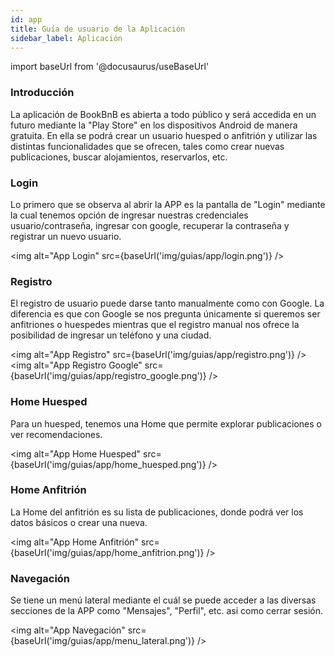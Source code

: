 ```yaml
---
id: app
title: Guía de usuario de la Aplicación
sidebar_label: Aplicación
---
```


import baseUrl from '@docusaurus/useBaseUrl'

### Introducción

La aplicación de BookBnB es abierta a todo público y será accedida en un futuro mediante la "Play Store" en los dispositivos Android de manera gratuita. En ella se podrá crear un usuario huesped o anfitrión y utilizar las distintas funcionalidades que se ofrecen, tales como crear nuevas publicaciones, buscar alojamientos, reservarlos, etc.

### Login
Lo primero que se observa al abrir la APP es la pantalla de "Login" mediante la cual tenemos opción de ingresar nuestras credenciales usuario/contraseña, ingresar con google, recuperar la contraseña y registrar un nuevo usuario.

<img alt="App Login" src={baseUrl('img/guias/app/login.png')} />

### Registro

El registro de usuario puede darse tanto manualmente como con Google. La diferencia es que con Google se nos pregunta únicamente si queremos ser anfitriones o huespedes mientras que el registro manual nos ofrece la posibilidad de ingresar un teléfono y una ciudad.

<img alt="App Registro" src={baseUrl('img/guias/app/registro.png')} />
<img alt="App Registro Google" src={baseUrl('img/guias/app/registro_google.png')} />

### Home Huesped

Para un huesped, tenemos una Home que permite explorar publicaciones o ver recomendaciones.

<img alt="App Home Huesped" src={baseUrl('img/guias/app/home_huesped.png')} />

### Home Anfitrión

La Home del anfitrión es su lista de publicaciones, donde podrá ver los datos básicos o crear una nueva.

<img alt="App Home Anfitrión" src={baseUrl('img/guias/app/home_anfitrion.png')} />

### Navegación

Se tiene un menú lateral mediante el cuál se puede acceder a las diversas secciones de la APP como "Mensajes", "Perfil", etc. asi como cerrar sesión.

<img alt="App Navegación" src={baseUrl('img/guias/app/menu_lateral.png')} />

